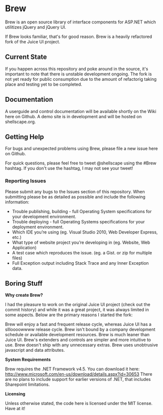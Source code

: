 Brew
====

Brew is an open source library of interface components for ASP.NET which utilitizes jQuery and jQuery UI.

If Brew looks familiar, that's for good reason. Brew is a heavily refactored fork of the Juice UI project.

## Current State

If you happen across this repository and poke around in the source, it's important to note that there is unstable development ongoing. The fork is not yet ready for public consumption due to the amount of refactorig taking place and testing yet to be completed.

## Documentation

A userguide and control documentation will be available shortly on the Wiki here on Github. A demo site is in development and will be hosted on shellscape.org.

## Getting Help

For bugs and unexpected problems using Brew, please file a new issue here on Github.

For quick questions, please feel free to tweet @shellscape using the #Brew hashtag. If you don't use the hashtag, I may not see your tweet!

### Reporting Issues

Please submit any bugs to the Issues section of this repository. 
When submitting please be as detailed as possible and include the following information:

* Trouble publishing, building - full Operating System specifications for your development environment.
* Trouble deploying - full Operating Systems specifications for your deployment environment.
* Which IDE you’re using (eg. Visual Studio 2010, Web Developer Express, etc.)
* What type of website project you’re developing in (eg. Website, Web Application)
* A test case which reproduces the issue. (eg. a Gist. or zip for multiple files)
* Full Exception output including Stack Trace and any Inner Exception data.
 
## Boring Stuff

**Why create Brew?**

I had the pleasure to work on the original Juice UI project (check out the commit history) and while it was a great project, it was always limited in some aspects. Below are the primary reasons I started the fork:

Brew will enjoy a fast and frequent release cycle, whereas Juice UI has a sllloooowwww release cycle. 
Brew isn't bound by a company development schedule or available development resources.
Brew is much leaner than Juice UI.
Brew's extenders and controls are simpler and more intuitive to use. 
Brew doesn't ship with any unnecessary extras.
Brew uses unobtrusive javascript and data attributes. 

**System Requirements**

Brew requires the .NET Framework v4.5. You can download it here: http://www.microsoft.com/en-us/download/details.aspx?id=30653
There are no plans to include support for earlier versions of .NET, that includes Sharepoint limitations.

**Licensing**

Unless otherwise stated, the code here is licensed under the MIT license. Have at it!
